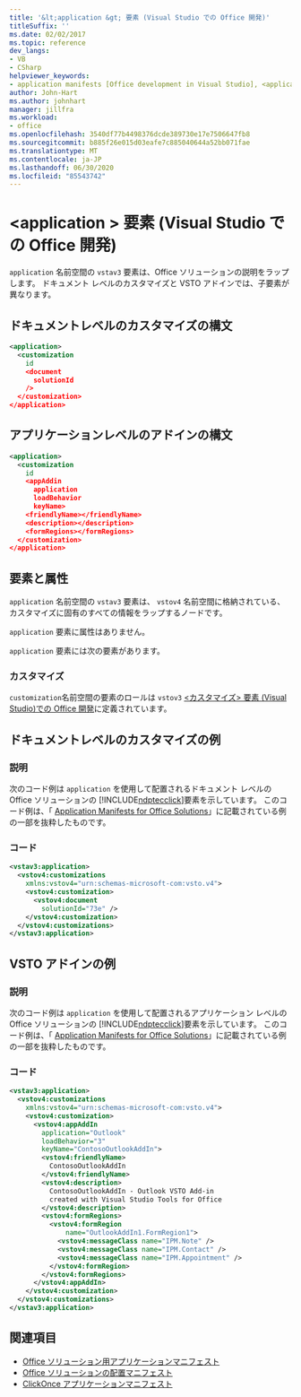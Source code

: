 ```yaml
---
title: '&lt;application &gt; 要素 (Visual Studio での Office 開発)'
titleSuffix: ''
ms.date: 02/02/2017
ms.topic: reference
dev_langs:
- VB
- CSharp
helpviewer_keywords:
- application manifests [Office development in Visual Studio], <application> element
author: John-Hart
ms.author: johnhart
manager: jillfra
ms.workload:
- office
ms.openlocfilehash: 3540df77b4498376dcde389730e17e7506647fb8
ms.sourcegitcommit: b885f26e015d03eafe7c885040644a52bb071fae
ms.translationtype: MT
ms.contentlocale: ja-JP
ms.lasthandoff: 06/30/2020
ms.locfileid: "85543742"
---
```

# <a name="ltapplicationgt-element-office-development-in-visual-studio"></a>&lt;application &gt; 要素 (Visual Studio での Office 開発)
  `application` 名前空間の `vstav3` 要素は、Office ソリューションの説明をラップします。 ドキュメント レベルのカスタマイズと VSTO アドインでは、子要素が異なります。

## <a name="syntax-for-document-level-customizations"></a>ドキュメントレベルのカスタマイズの構文

```xml
<application>
  <customization
    id
    <document
      solutionId
    />
  </customization>
</application>
```

## <a name="syntax-for-application-level-add-ins"></a>アプリケーションレベルのアドインの構文

```xml
<application>
  <customization
    id
    <appAddin
      application
      loadBehavior
      keyName>
    <friendlyName></friendlyName>
    <description></description>
    <formRegions></formRegions>
  </customization>
</application>
```

## <a name="elements-and-attributes"></a>要素と属性
 `application` 名前空間の `vstav3` 要素は、 `vstov4` 名前空間に格納されている、カスタマイズに固有のすべての情報をラップするノードです。

 `application` 要素に属性はありません。

 `application` 要素には次の要素があります。

### <a name="customization"></a>カスタマイズ
 `customization`名前空間の要素のロールは `vstov3` [&#60;カスタマイズ&#62; 要素 &#40;Visual Studio&#41;での Office 開発](../vsto/customization-element-office-development-in-visual-studio.md)に定義されています。

## <a name="document-level-customization-example"></a>ドキュメントレベルのカスタマイズの例

### <a name="description"></a>説明
 次のコード例は `application` を使用して配置されるドキュメント レベルの Office ソリューションの [!INCLUDE[ndptecclick](../vsto/includes/ndptecclick-md.md)]要素を示しています。 このコード例は、「 [Application Manifests for Office Solutions](../vsto/application-manifests-for-office-solutions.md)」に記載されている例の一部を抜粋したものです。

### <a name="code"></a>コード

```xml
<vstav3:application>
  <vstov4:customizations
    xmlns:vstov4="urn:schemas-microsoft-com:vsto.v4">
    <vstov4:customization>
      <vstov4:document
        solutionId="73e" />
    </vstov4:customization>
  </vstov4:customizations>
</vstav3:application>
```

## <a name="vsto-add-in-example"></a>VSTO アドインの例

### <a name="description"></a>説明
 次のコード例は `application` を使用して配置されるアプリケーション レベルの Office ソリューションの [!INCLUDE[ndptecclick](../vsto/includes/ndptecclick-md.md)]要素を示しています。 このコード例は、「 [Application Manifests for Office Solutions](../vsto/application-manifests-for-office-solutions.md)」に記載されている例の一部を抜粋したものです。

### <a name="code"></a>コード

```xml
<vstav3:application>
  <vstov4:customizations
    xmlns:vstov4="urn:schemas-microsoft-com:vsto.v4">
    <vstov4:customization>
      <vstov4:appAddIn
        application="Outlook"
        loadBehavior="3"
        keyName="ContosoOutlookAddIn">
        <vstov4:friendlyName>
          ContosoOutlookAddIn
        </vstov4:friendlyName>
        <vstov4:description>
          ContosoOutlookAddIn - Outlook VSTO Add-in
          created with Visual Studio Tools for Office
        </vstov4:description>
        <vstov4:formRegions>
          <vstov4:formRegion
              name="OutlookAddIn1.FormRegion1">
            <vstov4:messageClass name="IPM.Note" />
            <vstov4:messageClass name="IPM.Contact" />
            <vstov4:messageClass name="IPM.Appointment" />
          </vstov4:formRegion>
        </vstov4:formRegions>
      </vstov4:appAddIn>
    </vstov4:customization>
  </vstov4:customizations>
</vstav3:application>
```

## <a name="see-also"></a>関連項目

- [Office ソリューション用アプリケーションマニフェスト](../vsto/application-manifests-for-office-solutions.md)
- [Office ソリューションの配置マニフェスト](../vsto/deployment-manifests-for-office-solutions.md)
- [ClickOnce アプリケーションマニフェスト](../deployment/clickonce-application-manifest.md)